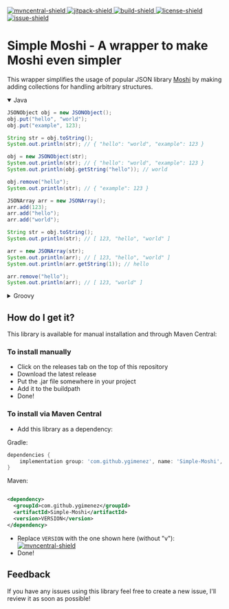 [mvncentral]: https://mvnrepository.com/artifact/com.github.ygimenez/Simple-Moshi

[jitpack]: https://jitpack.io/#ygimenez/Simple-Moshi

[build]: https://github.com/ygimenez/Simple-Moshi/tree/master

[license]: https://github.com/ygimenez/Simple-Moshi/blob/master/LICENSE

[issue]: https://github.com/ygimenez/Simple-Moshi/issues

[mvncentral-shield]: https://img.shields.io/maven-central/v/com.github.ygimenez/Simple-Moshi?label=Maven%20Central

[jitpack-shield]: https://img.shields.io/badge/Download-Jitpack-success

[build-shield]: https://img.shields.io/github/actions/workflow/status/ygimenez/Simple-Moshi/maven.yml?label=Build

[license-shield]: https://img.shields.io/github/license/ygimenez/Simple-Moshi?color=lightgrey&label=License

[issue-shield]: https://img.shields.io/github/issues/ygimenez/Simple-Moshi?label=Issues

[ ![mvncentral-shield][] ][mvncentral]
[ ![jitpack-shield][] ][jitpack]
[ ![build-shield][] ][build]
[ ![license-shield][] ][license]
[ ![issue-shield][] ][issue]

# Simple Moshi - A wrapper to make Moshi even simpler

This wrapper simplifies the usage of popular JSON library [Moshi](https://github.com/square/moshi) by making adding collections
for handling arbitrary structures.

<details open>
<summary>Java</summary>

````java
JSONObject obj = new JSONObject();
obj.put("hello", "world");
obj.put("example", 123);

String str = obj.toString();
System.out.println(str); // { "hello": "world", "example": 123 }

obj = new JSONObject(str);
System.out.println(str); // { "hello": "world", "example": 123 }
System.out.println(obj.getString("hello")); // world

obj.remove("hello");
System.out.println(str); // { "example": 123 }
````

````java
JSONArray arr = new JSONArray();
arr.add(123);
arr.add("hello");
arr.add("world");

String str = obj.toString();
System.out.println(str); // [ 123, "hello", "world" ]

arr = new JSONArray(str);
System.out.println(arr); // [ 123, "hello", "world" ]
System.out.println(arr.getString(1)); // hello

arr.remove("hello");
System.out.println(arr); // [ 123, "world" ]
````

</details>

<details>
<summary>Groovy</summary>

````groovy
def obj = new JSONObject()
obj.hello = "world"
obj.example = 123

String str = obj.toString()
println str // { "hello": "world", "example": 123 }

obj = new JSONObject(str)
println str // { "hello": "world", "example": 123 }
println str.getString("hello") // world

obj >> "hello"
println str // { "example": 123 }
````

````groovy
import com.ygimenez.json.JSONArray

def arr = new JSONArray()
arr << 123
arr << "hello"
arr << "world"

String str = obj.toString()
println str // [ 123, "hello", "world" ]

arr = new JSONArray(str)
println arr // [ 123, "hello", "world" ]
println arr.getString(1) // hello

arr >> "hello"
println arr // [ 123, "world" ]
````

</details>

## How do I get it?

This library is available for manual installation and through Maven Central:

### To install manually

* Click on the releases tab on the top of this repository
* Download the latest release
* Put the .jar file somewhere in your project
* Add it to the buildpath
* Done!

### To install via Maven Central

* Add this library as a dependency:

Gradle:

```gradle
dependencies {
    implementation group: 'com.github.ygimenez', name: 'Simple-Moshi', version: 'VERSION'
}
```

Maven:

```xml

<dependency>
  <groupId>com.github.ygimenez</groupId>
  <artifactId>Simple-Moshi</artifactId>
  <version>VERSION</version>
</dependency>
```

* Replace `VERSION` with the one shown here (without "v"): [ ![mvncentral-shield][] ][mvncentral]
* Done!

## Feedback

If you have any issues using this library feel free to create a new issue, I'll review it as soon as possible!